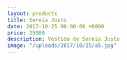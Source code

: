 ```yaml
---
layout: products
title: Sereia Justo
date: 2017-10-25 00:00:00 +0000
price: 25000
description: Vestido de Sereia Justo
image: "/uploads/2017/10/25/a5.jpg"
---
```


